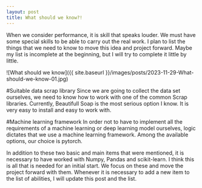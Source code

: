 ```yaml
---
layout: post
title: What should we know?! 
---
```


When we consider performance, it is skill that speaks louder. We must have some special skills to be able to carry out the real work. I plan to list the things that we need to know to move this idea and project forward. Maybe my list is incomplete at the beginning, but I will try to complete it little by little.

![What should we know]({{ site.baseurl }}/images/posts/2023-11-29-What-should-we-know-01.jpg)

#Suitable data scrap library
Since we are going to collect the data set ourselves, we need to know how to work with one of the common Scrap libraries. Currently, Beautifull Soap is the most serious option I know. It is very easy to install and easy to work with.

#Machine learning framework
In order not to have to implement all the requirements of a machine learning or deep learning model ourselves, logic dictates that we use a machine learning framework. Among the available options, our choice is pytorch.

In addition to these two basic and main items that were mentioned, it is necessary to have worked with Numpy, Pandas and scikit-learn. I think this is all that is needed for an initial start. We focus on these and move the project forward with them. Whenever it is necessary to add a new item to the list of abilities, I will update this post and the list.
